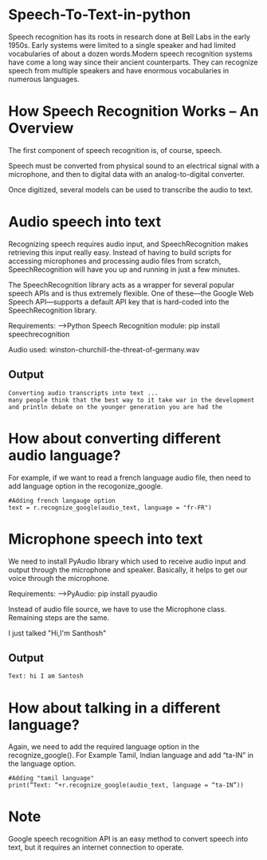 # Speech-To-Text-in-python

Speech recognition has its roots in research done at Bell Labs in the early 1950s.
Early systems were limited to a single speaker and had limited vocabularies of about a dozen words.Modern speech recognition systems have come a long way since their ancient counterparts. They can recognize speech from multiple speakers and have enormous vocabularies in numerous languages.

# How Speech Recognition Works – An Overview

The first component of speech recognition is, of course, speech.

Speech must be converted from physical sound to an electrical signal with a microphone, and then to digital data with an analog-to-digital converter. 

Once digitized, several models can be used to transcribe the audio to text.



# Audio speech into text

Recognizing speech requires audio input, and SpeechRecognition makes retrieving this input really easy. Instead of having to build scripts for accessing microphones and processing audio files from scratch, SpeechRecognition will have you up and running in just a few minutes.

The SpeechRecognition library acts as a wrapper for several popular speech APIs and is thus extremely flexible. One of these—the Google Web Speech API—supports a default API key that is hard-coded into the SpeechRecognition library. 
              
Requirements:
       -->Python Speech Recognition module: pip install speechrecognition
       
       
Audio used: winston-churchill-the-threat-of-germany.wav
## Output

    Converting audio transcripts into text ...
    many people think that the best way to it take war in the development and println debate on the younger generation you are had the
       
# How about converting different audio language?

For example, if we want to read a french language audio file, then need to add language option in the recogonize_google. 

    #Adding french langauge option
    text = r.recognize_google(audio_text, language = "fr-FR")
    
# Microphone speech into text

We need to install PyAudio library which used to receive audio input and output through the microphone and speaker.
Basically, it helps to get our voice through the microphone.
    
Requirements:
       -->PyAudio:  pip install pyaudio
       
Instead of audio file source, we have to use the Microphone class. Remaining steps are the same.

I just talked "Hi,I'm Santhosh"

## Output

    Text: hi I am Santosh

# How about talking in a different language?
Again, we need to add the required language option in the recognize_google(). 
For Example Tamil, Indian language and add “ta-IN” in the language option.

    #Adding "tamil language"
    print(“Text: “+r.recognize_google(audio_text, language = “ta-IN”))

# Note

Google speech recognition API is an easy method to convert speech into text, but it requires an internet connection to operate.
